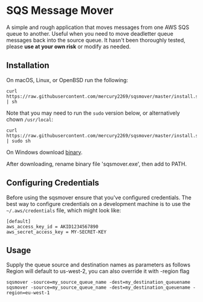# SQS Message Mover
A simple and rough application that moves messages from one AWS SQS queue to 
another. Useful when you need to move deadletter queue messages back into the 
source queue. It hasn't been thoroughly tested, please **use at your own risk** or modify
as needed. 


## Installation

On macOS, Linux, or OpenBSD run the following:

```
curl https://raw.githubusercontent.com/mercury2269/sqsmover/master/install.sh | sh
```

Note that you may need to run the `sudo` version below, or alternatively chown `/usr/local`:
```
curl https://raw.githubusercontent.com/mercury2269/sqsmover/master/install.sh | sudo sh
```

On Windows download [binary](https://github.com/mercury2269/sqsmover/releases).

After downloading, rename binary file 'sqsmover.exe', then add to PATH.

## Configuring Credentials
Before using the sqsmover ensure that you've configured credentials. The best
way to configure credentials on a development machine is to use the
`~/.aws/credentials` file, which might look like:

```
[default]
aws_access_key_id = AKID1234567890
aws_secret_access_key = MY-SECRET-KEY
```

## Usage

Supply the queue source and destination names as parameters as follows
Region will default to us-west-2, you can also override it with -region flag

```
sqsmover -source=my_source_queue_name -dest=my_destination_queuename
sqsmover -source=my_source_queue_name -dest=my_destination_queuename -region=eu-west-1
```



